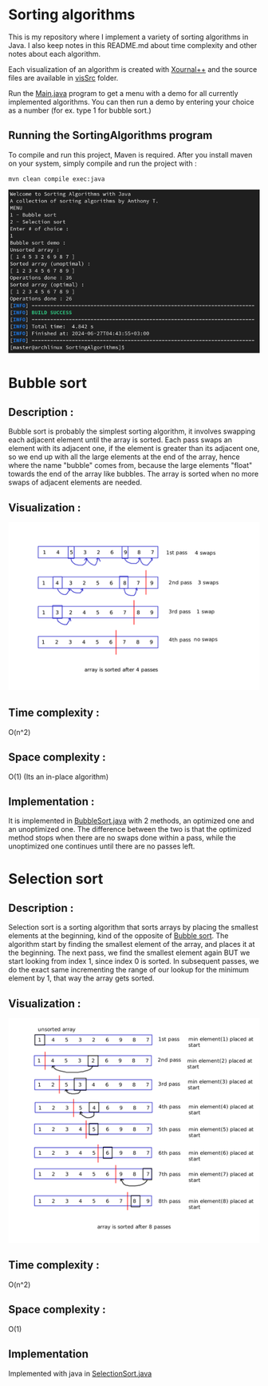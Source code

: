 # Sorting algorithms
This is my repository where I implement a variety of sorting algorithms in Java.
I also keep notes in this README.md about time complexity and other notes about each algorithm.

Each visualization of an algorithm is created with [Xournal++](https://xournalpp.github.io/) and the source files are available in [visSrc](visSrc/) folder.

Run the [Main.java](src/main/java/com/sorting/Main.java) program to get a menu with a demo for all currently implemented algorithms. You can then run a demo by entering your choice as a number (for ex. type 1 for bubble sort.)

## Running the SortingAlgorithms program
To compile and run this project, Maven is required. After you install maven on your system, simply compile and run the project with :
```
mvn clean compile exec:java
```
![screenshot](screenshot.png)

# Bubble sort
## Description :
Bubble sort is probably the simplest sorting algorithm, it involves swapping each adjacent element until the array is sorted. Each pass swaps an element with its adjacent one, if the element is greater than its adjacent one, so we end up with all the large elements at the end of the array, hence where the name "bubble" comes from, because the large elements "float" towards the end of the array like bubbles.
The array is sorted when no more swaps of adjacent elements are needed.
## Visualization :
![bubblesort](bubble_sort.png)
## Time complexity :
O(n^2)
## Space complexity :
O(1) (Its an in-place algorithm)
## Implementation :
It is implemented in [BubbleSort.java](src/main/java/com/sorting/BubbleSort.java) with 2 methods, an optimized one and an unoptimized one.
The difference between the two is that the optimized method stops when there are no swaps done within a pass, while the unoptimized one continues until there are no passes left.
# Selection sort
## Description :
Selection sort is a sorting algorithm that sorts arrays by placing the smallest elements at the beginning, kind of the opposite of [Bubble sort](#bubble-sort). The algorithm start by finding the smallest element of the array, and places it at the beginning. The next pass, we find the smallest element again BUT we start looking from index 1, since index 0 is sorted. In subsequent passes, we do the exact same incrementing the range of our lookup for the minimum element by 1, that way the array gets sorted.
## Visualization :
![selectionsort](selection_sort.png)
## Time complexity :
O(n^2)
## Space complexity :
O(1)
## Implementation
Implemented with java in [SelectionSort.java](src/main/java/com/sorting/SelectionSort.java)